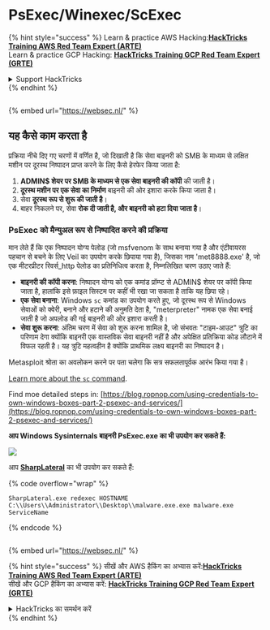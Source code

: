 # PsExec/Winexec/ScExec

{% hint style="success" %}
Learn & practice AWS Hacking:<img src="/.gitbook/assets/arte.png" alt="" data-size="line">[**HackTricks Training AWS Red Team Expert (ARTE)**](https://training.hacktricks.xyz/courses/arte)<img src="/.gitbook/assets/arte.png" alt="" data-size="line">\
Learn & practice GCP Hacking: <img src="/.gitbook/assets/grte.png" alt="" data-size="line">[**HackTricks Training GCP Red Team Expert (GRTE)**<img src="/.gitbook/assets/grte.png" alt="" data-size="line">](https://training.hacktricks.xyz/courses/grte)

<details>

<summary>Support HackTricks</summary>

* Check the [**subscription plans**](https://github.com/sponsors/carlospolop)!
* **Join the** 💬 [**Discord group**](https://discord.gg/hRep4RUj7f) or the [**telegram group**](https://t.me/peass) or **follow** us on **Twitter** 🐦 [**@hacktricks\_live**](https://twitter.com/hacktricks\_live)**.**
* **Share hacking tricks by submitting PRs to the** [**HackTricks**](https://github.com/carlospolop/hacktricks) and [**HackTricks Cloud**](https://github.com/carlospolop/hacktricks-cloud) github repos.

</details>
{% endhint %}

<figure><img src="/..https:/pentest.eu/RENDER_WebSec_10fps_21sec_9MB_29042024.gif" alt=""><figcaption></figcaption></figure>

{% embed url="https://websec.nl/" %}

## यह कैसे काम करता है

प्रक्रिया नीचे दिए गए चरणों में वर्णित है, जो दिखाती है कि सेवा बाइनरी को SMB के माध्यम से लक्षित मशीन पर दूरस्थ निष्पादन प्राप्त करने के लिए कैसे हेरफेर किया जाता है:

1. **ADMIN$ शेयर पर SMB के माध्यम से एक सेवा बाइनरी की कॉपी** की जाती है।
2. **दूरस्थ मशीन पर एक सेवा का निर्माण** बाइनरी की ओर इशारा करके किया जाता है।
3. सेवा **दूरस्थ रूप से शुरू की जाती है**।
4. बाहर निकलने पर, सेवा **रोक दी जाती है, और बाइनरी को हटा दिया जाता है**।

### **PsExec को मैन्युअल रूप से निष्पादित करने की प्रक्रिया**

मान लेते हैं कि एक निष्पादन योग्य पेलोड (जो msfvenom के साथ बनाया गया है और एंटीवायरस पहचान से बचने के लिए Veil का उपयोग करके छिपाया गया है), जिसका नाम 'met8888.exe' है, जो एक मीटरप्रीटर रिवर्स_http पेलोड का प्रतिनिधित्व करता है, निम्नलिखित चरण उठाए जाते हैं:

* **बाइनरी की कॉपी करना**: निष्पादन योग्य को एक कमांड प्रॉम्प्ट से ADMIN$ शेयर पर कॉपी किया जाता है, हालांकि इसे फ़ाइल सिस्टम पर कहीं भी रखा जा सकता है ताकि यह छिपा रहे।
* **एक सेवा बनाना**: Windows `sc` कमांड का उपयोग करते हुए, जो दूरस्थ रूप से Windows सेवाओं को क्वेरी, बनाने और हटाने की अनुमति देता है, "meterpreter" नामक एक सेवा बनाई जाती है जो अपलोड की गई बाइनरी की ओर इशारा करती है।
* **सेवा शुरू करना**: अंतिम चरण में सेवा को शुरू करना शामिल है, जो संभवतः "टाइम-आउट" त्रुटि का परिणाम देगा क्योंकि बाइनरी एक वास्तविक सेवा बाइनरी नहीं है और अपेक्षित प्रतिक्रिया कोड लौटाने में विफल रहती है। यह त्रुटि महत्वहीन है क्योंकि प्राथमिक लक्ष्य बाइनरी का निष्पादन है।

Metasploit श्रोता का अवलोकन करने पर पता चलेगा कि सत्र सफलतापूर्वक आरंभ किया गया है।

[Learn more about the `sc` command](https://technet.microsoft.com/en-us/library/bb490995.aspx).

Find moe detailed steps in: [https://blog.ropnop.com/using-credentials-to-own-windows-boxes-part-2-psexec-and-services/](https://blog.ropnop.com/using-credentials-to-own-windows-boxes-part-2-psexec-and-services/)

**आप Windows Sysinternals बाइनरी PsExec.exe का भी उपयोग कर सकते हैं:**

![](<../../.gitbook/assets/image (928).png>)

आप [**SharpLateral**](https://github.com/mertdas/SharpLateral) का भी उपयोग कर सकते हैं:

{% code overflow="wrap" %}
```
SharpLateral.exe redexec HOSTNAME C:\\Users\\Administrator\\Desktop\\malware.exe.exe malware.exe ServiceName
```
{% endcode %}

<figure><img src="/..https:/pentest.eu/RENDER_WebSec_10fps_21sec_9MB_29042024.gif" alt=""><figcaption></figcaption></figure>

{% embed url="https://websec.nl/" %}

{% hint style="success" %}
सीखें और AWS हैकिंग का अभ्यास करें:<img src="/.gitbook/assets/arte.png" alt="" data-size="line">[**HackTricks Training AWS Red Team Expert (ARTE)**](https://training.hacktricks.xyz/courses/arte)<img src="/.gitbook/assets/arte.png" alt="" data-size="line">\
सीखें और GCP हैकिंग का अभ्यास करें: <img src="/.gitbook/assets/grte.png" alt="" data-size="line">[**HackTricks Training GCP Red Team Expert (GRTE)**<img src="/.gitbook/assets/grte.png" alt="" data-size="line">](https://training.hacktricks.xyz/courses/grte)

<details>

<summary>HackTricks का समर्थन करें</summary>

* [**सदस्यता योजनाएँ**](https://github.com/sponsors/carlospolop) देखें!
* **हमारे** 💬 [**Discord समूह**](https://discord.gg/hRep4RUj7f) या [**telegram समूह**](https://t.me/peass) में शामिल हों या **हमारा अनुसरण करें** **Twitter** 🐦 [**@hacktricks\_live**](https://twitter.com/hacktricks\_live)**.**
* **हैकिंग ट्रिक्स साझा करें और** [**HackTricks**](https://github.com/carlospolop/hacktricks) और [**HackTricks Cloud**](https://github.com/carlospolop/hacktricks-cloud) गिटहब रिपोजिटरी में PR सबमिट करें।

</details>
{% endhint %}
